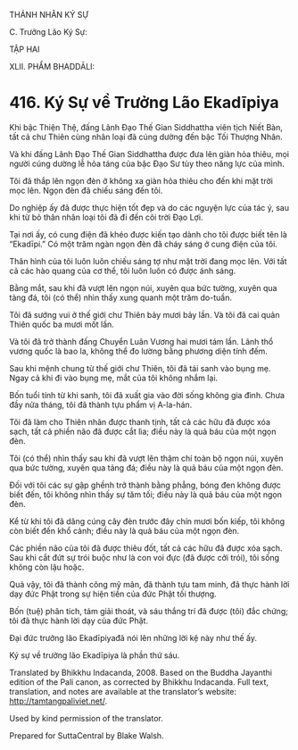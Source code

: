 THÁNH NHÂN KÝ SỰ

C. Trưởng Lão Ký Sự:

TẬP HAI

XLII. PHẨM BHADDĀLI:

# 416\. Ký Sự về Trưởng Lão Ekadīpiya

Khi bậc Thiện Thệ, đấng Lãnh Đạo Thế Gian Siddhattha viên tịch Niết Bàn, tất cả chư Thiên cùng nhân loại đã cúng dường đến bậc Tối Thượng Nhân.

Và khi đấng Lãnh Đạo Thế Gian Siddhattha được đưa lên giàn hỏa thiêu, mọi người cúng dường lễ hỏa táng của bậc Đạo Sư tùy theo năng lực của mình.

Tôi đã thắp lên ngọn đèn ở không xa giàn hỏa thiêu cho đến khi mặt trời mọc lên. Ngọn đèn đã chiếu sáng đến tôi.

Do nghiệp ấy đã được thực hiện tốt đẹp và do các nguyện lực của tác ý, sau khi từ bỏ thân nhân loại tôi đã đi đến cõi trời Đạo Lợi.

Tại nơi ấy, có cung điện đã khéo được kiến tạo dành cho tôi được biết tên là “Ekadīpi.” Có một trăm ngàn ngọn đèn đã cháy sáng ở cung điện của tôi.

Thân hình của tôi luôn luôn chiếu sáng tợ như mặt trời đang mọc lên. Với tất cả các hào quang của cơ thể, tôi luôn luôn có được ánh sáng.

Bằng mắt, sau khi đã vượt lên ngọn núi, xuyên qua bức tường, xuyên qua tảng đá, tôi (có thể) nhìn thấy xung quanh một trăm do-tuần.

Tôi đã sướng vui ở thế giới chư Thiên bảy mươi bảy lần. Và tôi đã cai quản Thiên quốc ba mươi mốt lần.

Và tôi đã trở thành đấng Chuyển Luân Vương hai mươi tám lần. Lãnh thổ vương quốc là bao la, không thể đo lường bằng phương diện tính đếm.

Sau khi mệnh chung từ thế giới chư Thiên, tôi đã tái sanh vào bụng mẹ. Ngay cả khi đi vào bụng mẹ, mắt của tôi không nhắm lại.

Bốn tuổi tính từ khi sanh, tôi đã xuất gia vào đời sống không gia đình. Chưa đầy nửa tháng, tôi đã thành tựu phẩm vị A-la-hán.

Tôi đã làm cho Thiên nhãn được thanh tịnh, tất cả các hữu đã được xóa sạch, tất cả phiền não đã được cắt lìa; điều này là quả báu của một ngọn đèn.

Tôi (có thể) nhìn thấy sau khi đã vượt lên thậm chí toàn bộ ngọn núi, xuyên qua bức tường, xuyên qua tảng đá; điều này là quả báu của một ngọn đèn.

Đối với tôi các sự gập ghềnh trở thành bằng phẳng, bóng đen không được biết đến, tôi không nhìn thấy sự tăm tối; điều này là quả báu của một ngọn đèn.

Kể từ khi tôi đã dâng cúng cây đèn trước đây chín mươi bốn kiếp, tôi không còn biết đến khổ cảnh; điều này là quả báu của một ngọn đèn.

Các phiền não của tôi đã được thiêu đốt, tất cả các hữu đã được xóa sạch. Sau khi cắt đứt sự trói buộc như là con voi đực (đã được cởi trói), tôi sống không còn lậu hoặc.

Quả vậy, tôi đã thành công mỹ mãn, đã thành tựu tam minh, đã thực hành lời dạy đức Phật trong sự hiện tiền của đức Phật tối thượng.

Bốn (tuệ) phân tích, tám giải thoát, và sáu thắng trí đã được (tôi) đắc chứng; tôi đã thực hành lời dạy của đức Phật.

Đại đức trưởng lão Ekadīpiyađã nói lên những lời kệ này như thế ấy.

Ký sự về trưởng lão Ekadīpiya là phần thứ sáu.

Translated by Bhikkhu Indacanda, 2008. Based on the Buddha Jayanthi edition of the Pali canon, as corrected by Bhikkhu Indacanda. Full text, translation, and notes are available at the translator’s website: http://tamtangpaliviet.net/.

Used by kind permission of the translator.

Prepared for SuttaCentral by Blake Walsh.